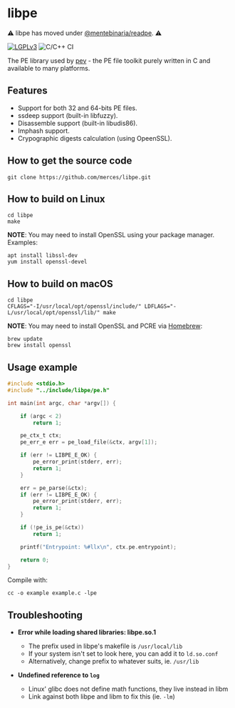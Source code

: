 # libpe

:warning: libpe has moved under [@mentebinaria/readpe](https://github.com/mentebinaria/readpe). :warning:

[![LGPLv3](https://www.gnu.org/graphics/lgplv3-88x31.png)](http://www.gnu.org/licenses/lgpl.html) ![C/C++ CI](https://github.com/merces/libpe/workflows/C/C++%20CI/badge.svg)

The PE library used by [pev](https://github.com/merces/pev) - the PE file toolkit purely written in C and available to many platforms.

## Features

- Support for both 32 and 64-bits PE files.
- ssdeep support (built-in libfuzzy).
- Disassemble support (built-in libudis86).
- Imphash support.
- Crypographic digests calculation (using OpeenSSL).

## How to get the source code

    git clone https://github.com/merces/libpe.git

## How to build on Linux

    cd libpe
    make

**NOTE**: You may need to install OpenSSL using your package manager. Examples:

    apt install libssl-dev
    yum install openssl-devel

## How to build on macOS

    cd libpe
    CFLAGS="-I/usr/local/opt/openssl/include/" LDFLAGS="-L/usr/local/opt/openssl/lib/" make

**NOTE**: You may need to install OpenSSL and PCRE via [Homebrew](http://brew.sh/):

    brew update
    brew install openssl

## Usage example

```c
#include <stdio.h>
#include "../include/libpe/pe.h"

int main(int argc, char *argv[]) {

    if (argc < 2)
        return 1;

    pe_ctx_t ctx;
    pe_err_e err = pe_load_file(&ctx, argv[1]);

    if (err != LIBPE_E_OK) {
        pe_error_print(stderr, err);
        return 1;
    }

    err = pe_parse(&ctx);
    if (err != LIBPE_E_OK) {
        pe_error_print(stderr, err);
        return 1;
    }

    if (!pe_is_pe(&ctx))
        return 1;

    printf("Entrypoint: %#llx\n", ctx.pe.entrypoint);

    return 0;
}
```

Compile with:

    cc -o example example.c -lpe

## Troubleshooting
- **Error while loading shared libraries: libpe.so.1**
  - The prefix used in libpe's makefile is `/usr/local/lib`
  - If your system isn't set to look here, you can add it to `ld.so.conf`
  - Alternatively, change prefix to whatever suits, ie. `/usr/lib`
  
- **Undefined reference to `log`**
  - Linux' glibc does not define math functions, they live instead in libm
  - Link against both libpe and libm to fix this (ie. `-lm`)
